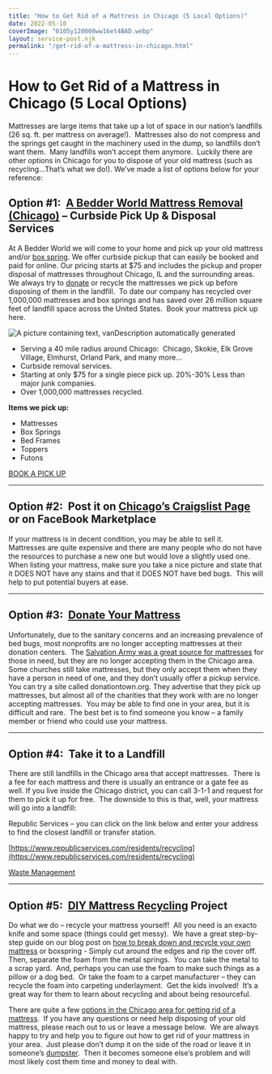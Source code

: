 ```yaml
---
title: "How to Get Rid of a Mattress in Chicago (5 Local Options)"
date: 2022-05-10
coverImage: "0105y120008ww16et4BAD.webp"
layout: service-post.njk
permalink: "/get-rid-of-a-mattress-in-chicago.html"
---
```


# How to Get Rid of a Mattress in Chicago (5 Local Options)

Mattresses are large items that take up a lot of space in our nation’s landfills (26 sq. ft. per mattress on average!).  Mattresses also do not compress and the springs get caught in the machinery used in the dump, so landfills don’t want them.  Many landfills won’t accept them anymore.  Luckily there are other options in Chicago for you to dispose of your old mattress (such as recycling…That’s what we do!). We’ve made a list of options below for your reference:

## **Option #1:  [A Bedder World Mattress Removal (Chicago)](https://www.abedderworld.com/mattress-disposal-chicago/) – Curbside Pick Up & Disposal Services**

At A Bedder World we will come to your home and pick up your old mattress and/or [box spring](https://www.abedderworld.com/how-to-get-rid-of-a-box-spring.html/). We offer curbside pickup that can easily be booked and paid for online. Our pricing starts at $75 and includes the pickup and proper disposal of mattresses throughout Chicago, IL and the surrounding areas. We always try to [donate](https://www.abedderworld.com/does-goodwill-take-mattresses-4-alternative-options.html/) or recycle the mattresses we pick up before disposing of them in the landfill.  To date our company has recycled over 1,000,000 mattresses and box springs and has saved over 26 million square feet of landfill space across the United States.  Book your mattress pick up here.

![A picture containing text, vanDescription automatically generated](/filtered-images/SjUEUS31mt0BGAQizB2CSWnNoScR19Tdg0wZQJndpZ5VQzm74SYp8bm1n5kEuvpC_PBf9YPBxyH-o6m0SFIXoulPFPps7yD7AS0w6MasiZ4GYn15yEQsCsGPv6NRkFu9VIKjQJoSXXAEJNxOYw)

- Serving a 40 mile radius around Chicago:  Chicago, Skokie, Elk Grove Village, Elmhurst, Orland Park, and many more…
- Curbside removal services.
- Starting at only $75 for a single piece pick up. 20%-30% Less than major junk companies.
- Over 1,000,000 mattresses recycled.

**Items we pick up:**

- Mattresses
- Box Springs
- Bed Frames
- Toppers
- Futons

[BOOK A PICK UP](https://www.abedderworld.com/mattress-disposal-austin/)

* * *

## **Option #2:  Post it on [Chicago’s Craigslist Page](https://Chicago.craigslist.org) or on FaceBook Marketplace**

If your mattress is in decent condition, you may be able to sell it.  Mattresses are quite expensive and there are many people who do not have the resources to purchase a new one but would love a slightly used one.  When listing your mattress, make sure you take a nice picture and state that it DOES NOT have any stains and that it DOES NOT have bed bugs.  This will help to put potential buyers at ease. 

* * *

## **Option #3:  [Donate Your Mattress](https://donationtown.org)**

Unfortunately, due to the sanitary concerns and an increasing prevalence of bed bugs, most nonprofits are no longer accepting mattresses at their donation centers.  The [Salvation Army was a great source for mattresses](https://www.abedderworld.com/does-salvation-army-take-mattresses.html/) for those in need, but they are no longer accepting them in the Chicago area.  Some churches still take mattresses, but they only accept them when they have a person in need of one, and they don’t usually offer a pickup service.  You can try a site called donationtown.org. They advertise that they pick up mattresses, but almost all of the charities that they work with are no longer accepting mattresses.  You may be able to find one in your area, but it is difficult and rare.  The best bet is to find someone you know – a family member or friend who could use your mattress.

* * *

## **Option #4:  Take it to a Landfill**

There are still landfills in the Chicago area that accept mattresses.  There is a fee for each mattress and there is usually an entrance or a gate fee as well. If you live inside the Chicago district, you can call 3-1-1 and request for them to pick it up for free.  The downside to this is that, well, your mattress will go into a landfill:

Republic Services – you can click on the link below and enter your address to find the closest landfill or transfer station.

[https://www.republicservices.com/residents/recycling](https://www.republicservices.com/residents/recycling)

[Waste Management](https://www.wm.com/us/en/location/il/chicago/trash-pickup-chicago-il?utm_source=gmb&utm_medium=organic&utm_campaign=S08884)

* * *

## **Option #5:  [DIY Mattress Recycling](https://www.budgetdumpster.com/blog/how-to-break-down-mattress-and-box-spring/) Project**

Do what we do – recycle your mattress yourself!  All you need is an exacto knife and some space (things could get messy).  We have a great step-by-step guide on our blog post on [how to break down and recycle your own mattress](_wp_link_placeholder) or boxspring - Simply cut around the edges and rip the cover off.  Then, separate the foam from the metal springs.  You can take the metal to a scrap yard.  And, perhaps you can use the foam to make such things as a pillow or a dog bed.  Or take the foam to a carpet manufacturer – they can recycle the foam into carpeting underlayment.  Get the kids involved!  It’s a great way for them to learn about recycling and about being resourceful.  

There are quite a few [options in the Chicago area for getting rid of a mattress](https://www.chicago.gov/city/en/progs/env/waste_and_recycling.html).  If you have any questions or need help disposing of your old mattress, please reach out to us or leave a message below.  We are always happy to try and help you to figure out how to get rid of your mattress in your area.  Just please don’t dump it on the side of the road or leave it in someone’s [dumpster](https://www.abedderworld.com/get-rid-of-a-mattress-by-throwing-it-in-the-dumpster.html/).  Then it becomes someone else’s problem and will most likely cost them time and money to deal with.
